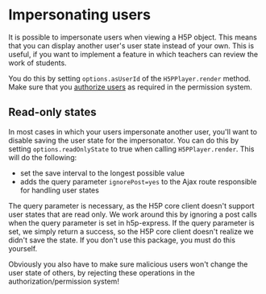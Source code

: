 # Impersonating users

It is possible to impersonate users when viewing a H5P object. This means that
you can display another user's user state instead of your own. This is useful,
if you want to implement a feature in which teachers can review the work of
students.

You do this by setting `options.asUserId` of the `H5PPlayer.render` method. Make
sure that you [authorize users](authorization.md) as required in the permission
system.

## Read-only states

In most cases in which your users impersonate another user, you'll want to
disable saving the user state for the impersonator. You can do this by setting
`options.readOnlyState` to true when calling `H5PPlayer.render`. This will do
the following:

-   set the save interval to the longest possible value
-   adds the query parameter `ignorePost=yes` to the Ajax route responsible for
    handling user states

The query parameter is necessary, as the H5P core client doesn't support user
states that are read only. We work around this by ignoring a post calls when the
query parameter is set in h5p-express. If the query parameter is set, we simply
return a success, so the H5P core client doesn't realize we didn't save the
state. If you don't use this package, you must do this yourself.

Obviously you also have to make sure malicious users won't change the user state
of others, by rejecting these operations in the authorization/permission system!
